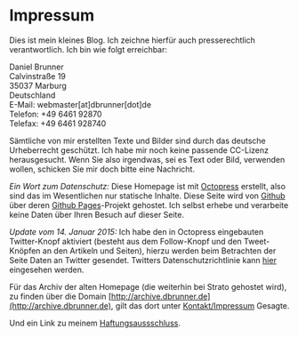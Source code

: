 # Impressum

Dies ist mein kleines Blog. Ich zeichne hierfür auch presserechtlich verantwortlich.
Ich bin wie folgt erreichbar:

Daniel Brunner  
Calvinstraße 19  
35037 Marburg   
Deutschland  
E-Mail: webmaster[at]dbrunner[dot]de  
Telefon: +49 6461 92870  
Telefax: +49 6461 928740  

Sämtliche von mir erstellten Texte und Bilder sind durch das deutsche Urheberrecht
geschützt. Ich habe mir noch keine passende CC-Lizenz herausgesucht. Wenn Sie also
irgendwas, sei es Text oder Bild, verwenden wollen, schicken Sie mir doch bitte
eine Nachricht.

*Ein Wort zum Datenschutz:* Diese Homepage ist mit
[Octopress](http://octopress.org) erstellt, also sind das im
Wesentlichen nur statische Inhalte. Diese Seite wird von
[Github](https://github.com) über deren [Github Pages](https://pages.github.com)-Projekt gehostet.  Ich selbst erhebe
und verarbeite keine Daten über Ihren Besuch auf dieser Seite.

*Update vom 14. Januar 2015:* Ich habe den in Octopress eingebauten
 Twitter-Knopf aktiviert (besteht aus dem Follow-Knopf und den
 Tweet-Knöpfen an den Artikeln und Seiten), hierzu werden beim
 Betrachten der Seite Daten an Twitter gesendet. Twitters
 Datenschutzrichtlinie kann [hier](https://twitter.com/privacy)
 eingesehen werden. 

Für das Archiv der alten Homepage (die weiterhin bei Strato gehostet
wird), zu finden über die Domain [http://archive.dbrunner.de](http://archive.dbrunner.de), gilt das
dort unter
[Kontakt/Impressum](http://archive.dbrunner.de/kontakt.html) Gesagte.

Und ein Link zu meinem [Haftungsaussschluss](http://www.disclaimer.de/disclaimer.htm).

